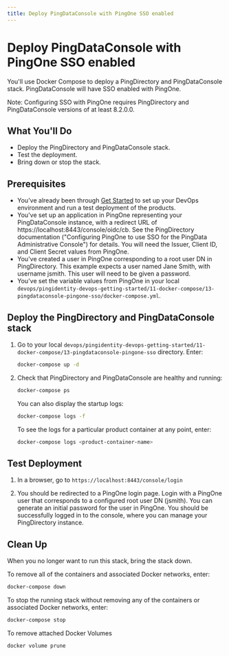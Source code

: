 ```yaml
---
title: Deploy PingDataConsole with PingOne SSO enabled
---
```

# Deploy PingDataConsole with PingOne SSO enabled

You'll use Docker Compose to deploy a PingDirectory and PingDataConsole stack. PingDataConsole will have SSO enabled with PingOne.

Note: Configuring SSO with PingOne requires PingDirectory and PingDataConsole versions of at least 8.2.0.0.

## What You'll Do

* Deploy the PingDirectory and PingDataConsole stack.
* Test the deployment.
* Bring down or stop the stack.

## Prerequisites

* You've already been through [Get Started](../get-started/getStarted.md) to set up your DevOps environment and run a test deployment of the products.
* You've set up an application in PingOne representing your PingDataConsole instance, with a redirect URL of https://localhost:8443/console/oidc/cb. See the PingDirectory documentation ("Configuring PingOne to use SSO for the PingData Administrative Console") for details. You will need the Issuer, Client ID, and Client Secret values from PingOne.
* You've created a user in PingOne corresponding to a root user DN in PingDirectory. This example expects a user named Jane Smith, with username jsmith. This user will need to be given a password.
* You've set the variable values from PingOne in your local `devops/pingidentity-devops-getting-started/11-docker-compose/13-pingdataconsole-pingone-sso/docker-compose.yml`.

## Deploy the PingDirectory and PingDataConsole stack

1. Go to your local `devops/pingidentity-devops-getting-started/11-docker-compose/13-pingdataconsole-pingone-sso` directory. Enter:

      ```sh
      docker-compose up -d
      ```

1. Check that PingDirectory and PingDataConsole are healthy and running:

      ```bash
      docker-compose ps
      ```

      You can also display the startup logs:

      ```sh
      docker-compose logs -f
      ```

      To see the logs for a particular product container at any point, enter:

      ```sh
      docker-compose logs <product-container-name>
      ```

## Test Deployment

1. In a browser, go to `https://localhost:8443/console/login`

1. You should be redirected to a PingOne login page. Login with a PingOne user that corresponds to a configured root user DN (jsmith). You can generate an initial password for the user in PingOne. You should be successfully logged in to the console, where you can manage your PingDirectory instance.

## Clean Up

When you no longer want to run this stack, bring the stack down.

To remove all of the containers and associated Docker networks, enter:

```sh
docker-compose down
```

To stop the running stack without removing any of the containers or associated Docker networks, enter:

```sh
docker-compose stop
```

To remove attached Docker Volumes

```sh
docker volume prune
```
